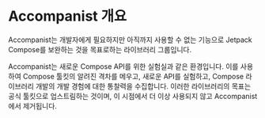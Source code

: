 # Accompanist 개요

Accompanist는 개발자에게 필요하지만 아직까지 사용할 수 없는 기능으로 Jetpack Compose를 보완하는 것을 목표로하는 라이브러리 그룹입니다.

Accompanist는 새로운 Compose API를 위한 실험실과 같은 환경입니다. 이를 사용하여 Compose 툴킷의 알려진 격차를 메우고, 새로운 API를 실험하고, Compose 라이브러리 개발의 개발 경험에 대한 통찰력을 수집합니다. 이러한 라이브러리의 목표는 공식 툴킷으로 업스트림하는 것이며, 이 시점에서 더 이상 사용되지 않고 Accompanist에서 제거됩니다.
